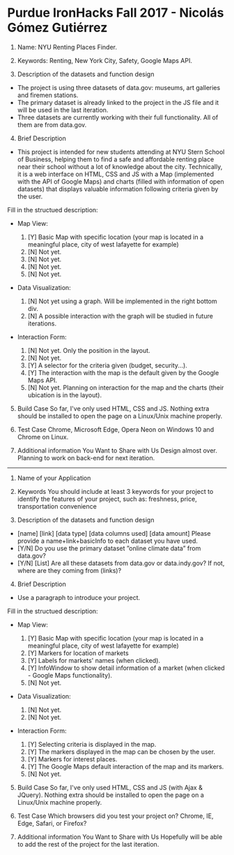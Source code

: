 # Purdue IronHacks Fall 2017 - Nicolás Gómez Gutiérrez

1. Name: NYU Renting Places Finder.
2. Keywords: Renting, New York City, Safety, Google Maps API.

3. Description of the datasets and function design
 * The project is using three datasets of data.gov: museums, art galleries and firemen stations.
 * The primary dataset is already linked to the project in the JS file and it will be used in the last iteration.
 * Three datasets are currently working with their full functionality. All of them are from data.gov.

4. Brief Description

 * This project is intended for new students attending at NYU Stern School of Business, helping them to find a safe and affordable renting place near their school without a lot of knowledge about the city. Technically, it is a web interface on HTML, CSS and JS with a Map (implemented with the API of Google Maps) and charts (filled with information of open datasets) that displays valuable information following criteria given by the user.

Fill in the structued description:
 * Map View:
	1. [Y] Basic Map with specific location (your map is located in a meaningful place, city of west lafayette for example)
	2. [N] Not yet.
	3. [N] Not yet.
	4. [N] Not yet.
	5. [N] Not yet.

 * Data Visualization:
	1. [N] Not yet using a graph. Will be implemented in the right bottom div.
	2. [N] A possible interaction with the graph will be studied in future iterations.

 * Interaction Form:
	1. [N] Not yet. Only the position in the layout.
	2. [N] Not yet.
	3. [Y] A selector for the criteria given (budget, security...).
	4. [Y] The interaction with the map is the default given by the Google Maps API.
	5. [N] Not yet. Planning on interaction for the map and the charts (their ubication is in the layout).

5. Build Case
So far, I've only used HTML, CSS and JS. Nothing extra should be installed to open the page on a Linux/Unix machine properly.


6. Test Case
Chrome, Microsoft Edge, Opera Neon on Windows 10 and Chrome on Linux.


7. Additional information You Want to Share with Us
Design almost over. Planning to work on back-end for next iteration.

----------------------------- 

1. Name of your Application

2. Keywords
You should include at least 3 keywords for your project to identify the features of your project, such as: freshness, price, transportation convenience



3. Description of the datasets and function design
 * [name] [link] [data type] [data columns used] [data amount] Please provide a name+link+basicInfo to each dataset you have used.
 * [Y/N] Do you use the primary dataset ”online climate data” from data.gov?
 * [Y/N] [List] Are all these datasets from data.gov or data.indy.gov? If not, where are they coming from (links)?

4. Brief Description

 * Use a paragraph to introduce your project.

 Fill in the structued description:
 * Map View:
	1. [Y] Basic Map with specific location (your map is located in a meaningful place, city of west lafayette for example)
	2. [Y] Markers for location of markets
	3. [Y] Labels for markets' names (when clicked).
	4. [Y] InfoWindow to show detail information of a market (when clicked - Google Maps functionality).
	5. [N] Not yet.
  
 * Data Visualization:
	1. [N] Not yet.
	2. [N] Not yet.

 * Interaction Form:
	1. [Y] Selecting criteria is displayed in the map.
	2. [Y] The markers displayed in the map can be chosen by the user.
	3. [Y] Markers for interest places.
	4. [Y] The Google Maps default interaction of the map and its markers.
	5. [N] Not yet.

5. Build Case
So far, I've only used HTML, CSS and JS (with Ajax & JQuery). Nothing extra should be installed to open the page on a Linux/Unix machine properly.

6. Test Case
Which browsers did you test your project on? Chrome, IE, Edge, Safari, or Firefox?

7. Additional information You Want to Share with Us
Hopefully will be able to add the rest of the project for the last iteration.
